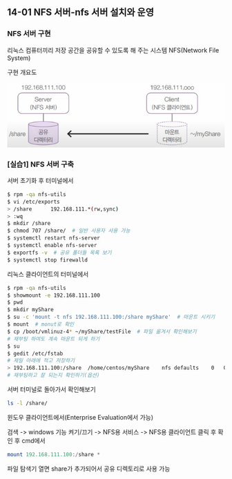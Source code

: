 ## 14-01 NFS 서버-nfs 서버 설치와 운영

### NFS 서버 구현

리눅스 컴퓨터끼리 저장 공간을 공유할 수 있도록 해 주는 시스템 NFS(Network File System)

구현 개요도

![14-01 NFS 서버 구현](./assets/14-01NFS서버구현.png)

### [실습1] NFS 서버 구축

서버 초기화 후 터미널에서

```bash
$ rpm -qa nfs-utils
$ vi /etc/exports
> /share      192.168.111.*(rw,sync)
> :wq
$ mkdir /share
$ chmod 707 /share/  # 일반 사용자 사용 가능
$ systemctl restart nfs-server
$ systemctl enable nfs-server
$ exportfs -v  # 공유 폴더들 목록 보기
$ systemctl stop firewalld
```

리눅스 클라이언트의 터미널에서

```bash
$ rpm -qa nfs-utils
$ showmount -e 192.168.111.100
$ pwd
$ mkdir myShare
$ su -c 'mount -t nfs 192.168.111.100:/share myShare'  # 마운트 시키기
$ mount  # monut로 확인
$ cp /boot/vmlinuz-4* ~/myShare/testFile  # 파일 옮겨서 확인해보기
# 재부팅 하여도 계속 마운트 되게 하기
$ su
$ gedit /etc/fstab
# 제일 아래에 적고 저장하기
> 192.168.111.100:/share  /home/centos/myShare    nfs defaults    0   0
# 재부팅하고 잘 되는지 확인하기(옵션)
```

서버 터미널로 돌아가서 확인해보기

```bash
ls -l /share/
```

윈도우 클라이언트에서(Enterprise Evaluation에서 가능)

검색 -> windows 기능 켜기/끄기 -> NFS용 서비스 -> NFS용 클라이언트 클릭 후 확인 후 cmd에서

```powershell
mount 192.168.111.100:/share *
```

파일 탐색기 열면 share가 추가되어서 공유 디렉토리로 사용 가능
